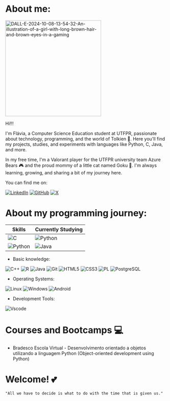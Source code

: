 # About me: 
  <a href="https://ibb.co/x6QsqN1"><img src="https://i.ibb.co/DQnbfZ9/DALL-E-2024-10-08-13-54-32-An-illustration-of-a-girl-with-long-brown-hair-and-brown-eyes-in-a-gaming.webp" alt="DALL-E-2024-10-08-13-54-32-An-illustration-of-a-girl-with-long-brown-hair-and-brown-eyes-in-a-gaming" height="300" width="300" border="0"></a>
  
Hi!!!

I'm Flávia, a Computer Science Education student at UTFPR, passionate about technology, programming, and the world of Tolkien 🌿. Here you'll find my projects, studies, and experiments with languages like Python, C, Java, and more.

In my free time, I'm a Valorant player for the UTFPR university team Azure Bears 🎮 and the proud mommy of a little cat named Goku 🐾.
I'm always learning, growing, and sharing a bit of my journey here.

You can find me on: 

[![LinkedIn](https://img.shields.io/badge/LinkedIn-0077B5?style=for-the-badge&logo=linkedin&logoColor=white)](https://www.linkedin.com/in/flávia-moreira-766974144/)  [![GitHub](https://img.shields.io/badge/GitHub-100000?style=for-the-badge&logo=github&logoColor=white)](https://github.com/FlaviaMoreiradaSilva)   [![X](https://img.shields.io/badge/X-000?style=for-the-badge&logo=x)](https://x.com/rapunzel_fla)

# About my programming journey:

| Skills | Currently Studying |
|-------------|-----------|
| ![C](https://img.shields.io/badge/C-00599C?style=for-the-badge&logo=c&logoColor=white) | ![Python](https://img.shields.io/badge/python-3670A0?style=for-the-badge&logo=python&logoColor=ffdd54) |
| ![Python](https://img.shields.io/badge/python-3670A0?style=for-the-badge&logo=python&logoColor=ffdd54) | ![Java](https://img.shields.io/badge/java-%23ED8B00.svg?style=for-the-badge&logo=openjdk&logoColor=white) |

- Basic knowledge: 

![C++](https://img.shields.io/badge/C%2B%2B-00599C?style=for-the-badge&logo=c%2B%2B&logoColor=white)  ![R](https://img.shields.io/badge/R-276DC3?style=for-the-badge&logo=r&logoColor=white)  ![Java](https://img.shields.io/badge/java-%23ED8B00.svg?style=for-the-badge&logo=openjdk&logoColor=white)  ![Git](https://img.shields.io/badge/GIT-E44C30?style=for-the-badge&logo=git&logoColor=white)  ![HTML5](https://img.shields.io/badge/HTML5-E34F26?style=for-the-badge&logo=html5&logoColor=white)  ![CSS3](https://img.shields.io/badge/CSS3-1572B6?style=for-the-badge&logo=css3&logoColor=white)   ![PL](https://img.shields.io/badge/PL%2FSQL-FFFFFF?style=for-the-badge&logo=oracle&logoColor=FF0000&labelColor=FFFFFF&color=FF0000)  ![PostgreSQL](https://img.shields.io/badge/PostgreSQL-000?style=for-the-badge&logo=postgresql) 
  

- Operating Systems:

![Linux](https://img.shields.io/badge/Linux-000?style=for-the-badge&logo=linux&logoColor=FCC624)  ![Windows](https://img.shields.io/badge/Windows-000?style=for-the-badge&logo=windows&logoColor=2CA5E0)  ![Android](https://img.shields.io/badge/Android-3DDC84?style=for-the-badge&logo=android&logoColor=white) 


- Development Tools: 

![Vscode](https://img.shields.io/badge/Vscode-007ACC?style=for-the-badge&logo=visual-studio-code&logoColor=white) 


# Courses and Bootcamps 💻
- Bradesco Escola Virtual - Desenvolvimento orientado a objetos utilizando a linguagem Python (Object-oriented development using Python)


# Welcome! 💕

```
"All we have to decide is what to do with the time that is given us."
```

<!--
**FlaviaMoreiradaSilva/FlaviaMoreiradaSilva** is a ✨ _special_ ✨ repository because its `README.md` (this file) appears on your GitHub profile.

Here are some ideas to get you started:

- 🔭 I’m currently working on ...
- 🌱 I’m currently learning ...
- 👯 I’m looking to collaborate on ...
- 🤔 I’m looking for help with ...
- 💬 Ask me about ...
- 📫 How to reach me: ...
- 😄 Pronouns: ...
- ⚡ Fun fact: ...
-->
